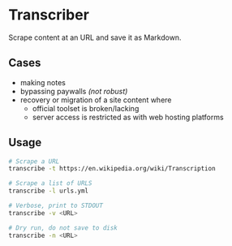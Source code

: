 # Transcriber
Scrape content at an URL and save it as Markdown.

## Cases 
- making notes
- bypassing paywalls *(not robust)*
- recovery or migration of a site content where
  - official toolset is broken/lacking
  - server access is restricted as with web hosting platforms

## Usage
```sh
# Scrape a URL
transcribe -t https://en.wikipedia.org/wiki/Transcription

# Scrape a list of URLS
transcribe -l urls.yml

# Verbose, print to STDOUT
transcribe -v <URL>

# Dry run, do not save to disk
transcribe -n <URL>
```
